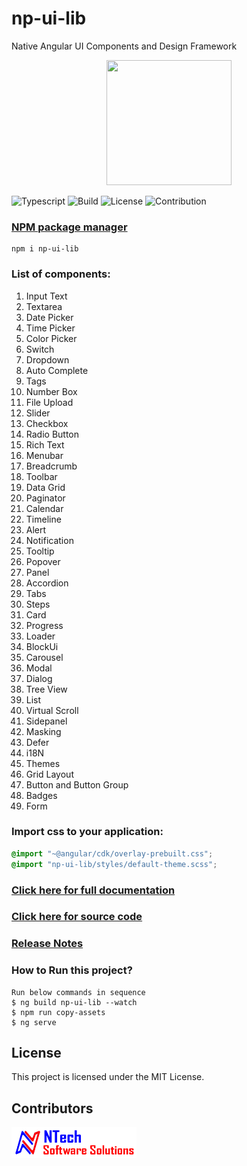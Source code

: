 # np-ui-lib  
Native Angular UI Components and Design Framework

<p align="center">
  <img width="200px" height="200px" src="https://raw.githubusercontent.com/NilavPatel/np-ui-package/master/src/assets/images/logo.png">
</p>

![Typescript](https://raw.githubusercontent.com/NilavPatel/np-ui-package/master/src/assets/images/typescript.svg)
![Build](https://raw.githubusercontent.com/NilavPatel/np-ui-package/master/src/assets/images/build.svg)
![License](https://raw.githubusercontent.com/NilavPatel/np-ui-package/master/src/assets/images/license.svg)
![Contribution](https://raw.githubusercontent.com/NilavPatel/np-ui-package/master/src/assets/images/contributions.svg)

### [NPM package manager](https://www.npmjs.com/package/np-ui-lib)  
````
npm i np-ui-lib
````
### List of components:
1.  Input Text
1.  Textarea
1.  Date Picker
1.  Time Picker
1.  Color Picker
1.  Switch
1.  Dropdown
1.  Auto Complete
1.  Tags
1.  Number Box
1.  File Upload
1.  Slider
1.  Checkbox
1.  Radio Button
1.  Rich Text
1.  Menubar
1.  Breadcrumb
1.  Toolbar
1.  Data Grid
1.  Paginator
1.  Calendar
1.  Timeline
1.  Alert
1.  Notification
1.  Tooltip
1.  Popover
1.  Panel
1.  Accordion
1.  Tabs
1.  Steps
1.  Card
1.  Progress
1.  Loader
1.  BlockUi
1.  Carousel
1.  Modal
1.  Dialog
1.  Tree View
1.  List
1.  Virtual Scroll
1.  Sidepanel
1.  Masking
1.  Defer
1.  i18N
1.  Themes
1.  Grid Layout
1.  Button and Button Group
1.  Badges
1.  Form

### Import css to your application:
````css
@import "~@angular/cdk/overlay-prebuilt.css";
@import "np-ui-lib/styles/default-theme.scss";
````

### [Click here for full documentation](https://stackblitz.com/edit/np-ui-lib)
### [Click here for source code](https://github.com/NilavPatel/np-ui-package)
### [Release Notes](https://github.com/NilavPatel/np-ui-package/tree/master/projects/np-ui-lib/CHANGELOG.md)

### How to Run this project?
````
Run below commands in sequence
$ ng build np-ui-lib --watch
$ npm run copy-assets
$ ng serve
````

## License
This project is licensed under the MIT License.
## Contributors
<p>
  <img width="200px" height="50px" src="https://raw.githubusercontent.com/NilavPatel/nilavpatel.github.io/master/images/logo-large.png">
</p>